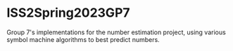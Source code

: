 # ISS2Spring2023GP7

Group 7's implementations for the number estimation project, using various
symbol machine algorithms to best predict numbers.

